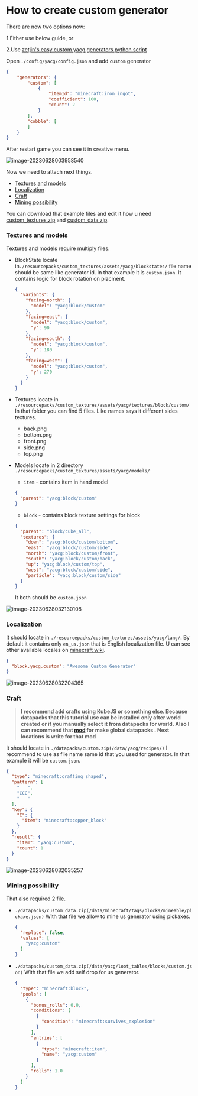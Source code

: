 # How to create custom generator

There are now two options now:

1.Either use below guide, or

2.Use [zetjin's easy custom yacg generators python script](https://github.com/zetjiin/yacg-python-custom-generators-script)



Open `./config/yacg/config.json` and add `custom` generator

```json
{
    "generators": {
        "custom": [
            {
                "itemId": "minecraft:iron_ingot",
                "coefficient": 100,
                "count": 2
            }
        ],
        "cobble": [
        ]
    }
}
```

After restart game you can see it in creative menu.

![image-20230628003958540](./assets/custom-generator-without-textures.png)

Now we need to attach next things.

* [Textures and models](#textures-and-models)
* [Localization](#localization)
* [Craft](#craft)
* [Mining possibility](#mining-possibility)

You can download that example files and edit it how u
need [custom_textures.zip](https://github.com/syorito-hatsuki/yet-another-cobble-gen/blob/textures-and-datapacks/custom_textures.zip)
and [custom_data.zip](https://github.com/syorito-hatsuki/yet-another-cobble-gen/blob/textures-and-datapacks/custom_data.zip).

### Textures and models

Textures and models require multiply files.

* BlockState locate in`./resourcepacks/custom_textures/assets/yacg/blockstates/` file name should be same like generator
  id. In that example it is `custom.json`. It contains logic for block rotation on placment.

  ```json
  {
    "variants": {
      "facing=north": {
        "model": "yacg:block/custom"
      },
      "facing=east": {
        "model": "yacg:block/custom",
        "y": 90
      },
      "facing=south": {
        "model": "yacg:block/custom",
        "y": 180
      },
      "facing=west": {
        "model": "yacg:block/custom",
        "y": 270
      }
    }
  }
  ```

* Textures locate in `./resourcepacks/custom_textures/assets/yacg/textures/block/custom/` In that folder you can find 5
  files. Like names says it different sides textures.

  * back.png
  * bottom.png
  * front.png
  * side.png
  * top.png

* Models locate in 2 directory `./resourcepacks/custom_textures/assets/yacg/models/`

    * `item` - contains item in hand model

  ```json
  {
    "parent": "yacg:block/custom"
  }
  ```

    * `block` - contains block texture settings for block

  ```json
  {
    "parent": "block/cube_all",
    "textures": {
      "down": "yacg:block/custom/bottom",
      "east": "yacg:block/custom/side",
      "north": "yacg:block/custom/front",
      "south": "yacg:block/custom/back",
      "up": "yacg:block/custom/top",
      "west": "yacg:block/custom/side",
      "particle": "yacg:block/custom/side"
    }
  }
  ```

  It both should be `custom.json`

![image-20230628032130108](./assets/resourcepack.png)

### Localization

It should locate in `./resourcepacks/custom_textures/assets/yacg/lang/`. By default it contains only `en_us.json` that
is English localization file. U can see other available locales
on [minecraft wiki](https://minecraft.fandom.com/wiki/Language).

```json
{
  "block.yacg.custom": "Awesome Custom Generator"
}
```

![image-20230628032204365](./assets/in-game.png)

### Craft

> **I recommend add crafts using KubeJS or something else. Because datapacks that this tutorial use can be installed
only after world created or if you manually select it from datapacks for world. Also I can recommend
that [mod](https://modrinth.com/mod/datapacks) for make global datapacks . Next locations is write for that mod**

It should locate in `./datapacks/custom.zip(/data/yacg/recipes/)` I recommend to use as file name same id that you used
for generator. In that example it will be `custom.json`.

```json
{
  "type": "minecraft:crafting_shaped",
  "pattern": [
    "   ",
    "CCC",
    "   "
  ],
  "key": {
    "C": {
      "item": "minecraft:copper_block"
    }
  },
  "result": {
    "item": "yacg:custom",
    "count": 1
  }
}
```

![image-20230628032035257](./assets/craft.png)

### Mining possibility

That also required 2 file.

* `./datapacks/custom_data.zip(/data/minecraft/tags/blocks/mineable/pickaxe.json)` With that file we allow to mine us
  generator using pickaxes.

  ```json
  {
    "replace": false,
    "values": [
      "yacg:custom"
    ]
  }
  ```

* `./datapacks/custom_data.zip(/data/yacg/loot_tables/blocks/custom.json)` With that file we add self drop for us
  generator.

  ```json
  {
    "type": "minecraft:block",
    "pools": [
      {
        "bonus_rolls": 0.0,
        "conditions": [
          {
            "condition": "minecraft:survives_explosion"
          }
        ],
        "entries": [
          {
            "type": "minecraft:item",
            "name": "yacg:custom"
          }
        ],
        "rolls": 1.0
      }
    ]
  }
  ```

  
